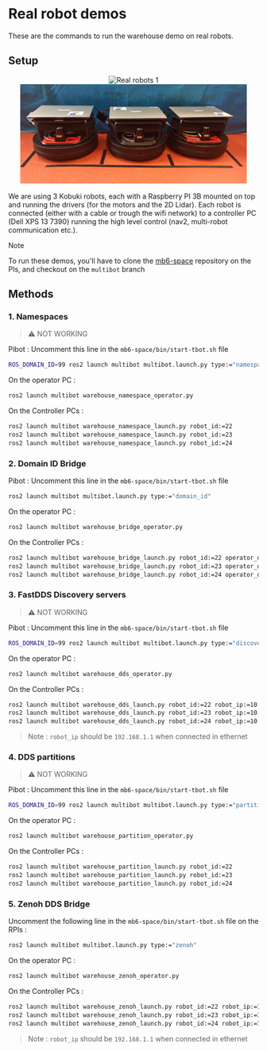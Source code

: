 # Real robot demos

These are the commands to run the warehouse demo on real robots.

## Setup

<div align="center">
    <img src="img/real-robots-1.jpg" height="200" title="Real robots 1">
    <img src="img/real-robots-2.jpg" height="200" title="Real robots 2">
</div>


We are using 3 Kobuki robots, each with a Raspberry PI 3B mounted on top and running the drivers (for the motors and the 2D Lidar). Each robot is connected (either with a cable or trough the wifi network) to a controller PC (Dell XPS 13 7390) running the high level control (nav2, multi-robot communication etc.).

> [!NOTE]
> To run these demos, you'll have to clone the [mb6-space](https://github.com/imt-mobisyst/mb6-space) repository on the PIs, and checkout on the `multibot` branch

## Methods

### 1. Namespaces

> ⚠️ NOT WORKING

Pibot : Uncomment this line in the `mb6-space/bin/start-tbot.sh` file
```bash
ROS_DOMAIN_ID=99 ros2 launch multibot multibot.launch.py type:="namespace"
```

On the operator PC :
```bash
ros2 launch multibot warehouse_namespace_operator.py
```

On the Controller PCs :
```bash
ros2 launch multibot warehouse_namespace_launch.py robot_id:=22
ros2 launch multibot warehouse_namespace_launch.py robot_id:=23
ros2 launch multibot warehouse_namespace_launch.py robot_id:=24
```


### 2. Domain ID Bridge

Pibot : Uncomment this line in the `mb6-space/bin/start-tbot.sh` file
```bash
ros2 launch multibot multibot.launch.py type:="domain_id"
```

On the operator PC :
```bash
ros2 launch multibot warehouse_bridge_operator.py
```

On the Controller PCs :
```bash
ros2 launch multibot warehouse_bridge_launch.py robot_id:=22 operator_domain_id:=99
ros2 launch multibot warehouse_bridge_launch.py robot_id:=23 operator_domain_id:=99
ros2 launch multibot warehouse_bridge_launch.py robot_id:=24 operator_domain_id:=99
```



### 3. FastDDS Discovery servers
> ⚠️ NOT WORKING

Pibot : Uncomment this line in the `mb6-space/bin/start-tbot.sh` file
```bash
ROS_DOMAIN_ID=99 ros2 launch multibot multibot.launch.py type:="discovery"
```

On the operator PC :
```bash
ros2 launch multibot warehouse_dds_operator.py
```

On the Controller PCs :
```bash
ros2 launch multibot warehouse_dds_launch.py robot_id:=22 robot_ip:=10.89.5.22 subnet_dds_server:="10.89.5.90:11811"
ros2 launch multibot warehouse_dds_launch.py robot_id:=23 robot_ip:=10.89.5.23 subnet_dds_server:="10.89.5.90:11811"
ros2 launch multibot warehouse_dds_launch.py robot_id:=24 robot_ip:=10.89.5.24 subnet_dds_server:="10.89.5.90:11811"
```
> Note : `robot_ip` should be `192.168.1.1` when connected in ethernet



### 4. DDS partitions
> ⚠️ NOT WORKING

Pibot : Uncomment this line in the `mb6-space/bin/start-tbot.sh` file
```bash
ROS_DOMAIN_ID=99 ros2 launch multibot multibot.launch.py type:="partitions"
```

On the operator PC :
```bash
ros2 launch multibot warehouse_partition_operator.py
```

On the Controller PCs :
```bash
ros2 launch multibot warehouse_partition_launch.py robot_id:=22
ros2 launch multibot warehouse_partition_launch.py robot_id:=23
ros2 launch multibot warehouse_partition_launch.py robot_id:=24
```



### 5. Zenoh DDS Bridge

Uncomment the following line in the `mb6-space/bin/start-tbot.sh` file on the RPIs :
```bash
ros2 launch multibot multibot.launch.py type:="zenoh"
```

On the operator PC :
```bash
ros2 launch multibot warehouse_zenoh_operator.py
```

On the Controller PCs :
```bash
ros2 launch multibot warehouse_zenoh_launch.py robot_id:=22 robot_ip:=10.89.5.22 operator_ip:=10.89.5.90
ros2 launch multibot warehouse_zenoh_launch.py robot_id:=23 robot_ip:=10.89.5.23 operator_ip:=10.89.5.90
ros2 launch multibot warehouse_zenoh_launch.py robot_id:=24 robot_ip:=10.89.5.24 operator_ip:=10.89.5.90
```
> Note : `robot_ip` should be `192.168.1.1` when connected in ethernet
